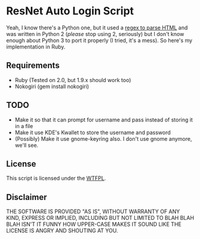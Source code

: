 ResNet Auto Login Script
========================

Yeah, I know there's a Python one, but it used a [regex to parse
HTML](http://stackoverflow.com/a/1732454) and was written in Python 2 (*please*
stop using 2, seriously) but I don't know enough about Python 3 to port it
properly (I tried, it's a mess). So here's my implementation in Ruby.

Requirements
------------
 - Ruby (Tested on 2.0, but 1.9.x should work too)
 - Nokogiri (gem install nokogiri)

TODO
----
 - Make it so that it can prompt for username and pass instead of storing it in
   a file
 - Make it use KDE's Kwallet to store the username and password
 - (Possibly) Make it use gnome-keyring also. I don't use gnome anymore, we'll
   see.

License
-------
This script is licensed under the [WTFPL](http://www.wtfpl.net/).

Disclaimer
----------
THE SOFTWARE IS PROVIDED "AS IS", WITHOUT WARRANTY OF ANY KIND, EXPRESS OR
IMPLIED, INCLUDING BUT NOT LIMITED TO BLAH BLAH BLAH ISN'T IT FUNNY HOW
UPPER-CASE MAKES IT SOUND LIKE THE LICENSE IS ANGRY AND SHOUTING AT YOU.
